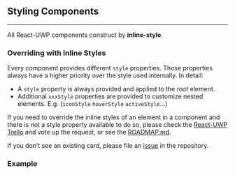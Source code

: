 ## Styling Components

----

All React-UWP components construct by **inline-style**.

### Overriding with Inline Styles

Every component provides different `style` properties.
Those properties always have a higher priority over the style used internally.
In detail:
 - A `style` property is always provided and applied to the *root* element.
 - Additional `xxxStyle` properties are provided to customize nested elements.
E.g. (`iconStyle` `hoverStyle` `activeStyle`...)

If you need to override the inline styles of an element in a component and there is not a style property available to do so, please check the [React-UWP Trello](https://trello.com/b/lrDKBog2/react-uwp-requests) and vote up the request, or see the [ROADMAP.md](https://github.com/myxvisual/react-uwp/blob/master/ROADMAP.md).

If you don’t see an existing card, please file an [issue](https://github.com/myxvisual/react-uwp/issues) in the repository.

### Example
